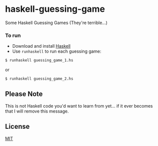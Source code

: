 # haskell-guessing-game
Some Haskell Guessing Games (They're terrible...)


### To run

- Download and install [Haskell](https://www.haskell.org/platform/)
- Use `runhaskell` to run each guessing game:

```bash
$ runhaskell guessing_game_1.hs
```

or

```bash
$ runhaskell guessing_game_2.hs
```

## Please Note

This is not Haskell code you'd want to learn from yet... if it ever becomes that I will remove this message.

## License

[MIT](http://www.joshfinnie.com/license.txt)
